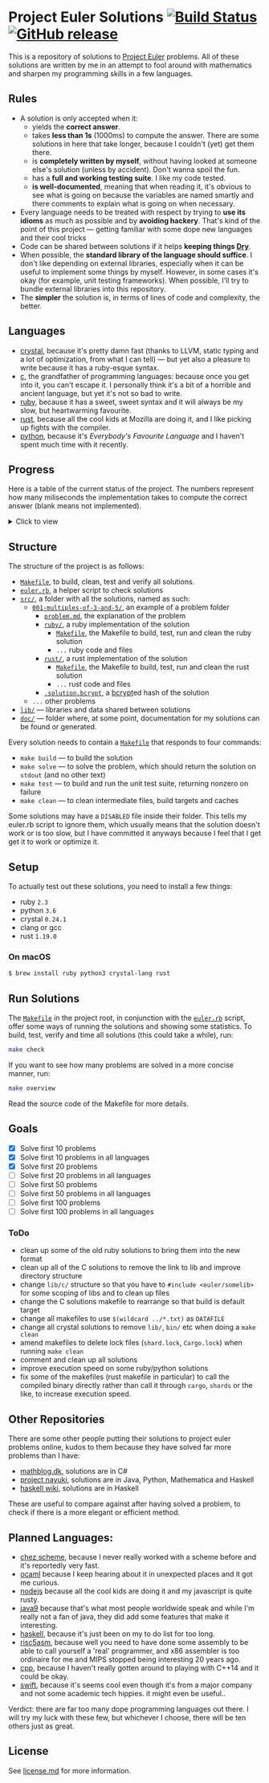 # Project Euler Solutions [![Build Status](https://travis-ci.org/xfbs/euler.svg?branch=master)](https://travis-ci.org/xfbs/euler) [![GitHub release](https://img.shields.io/github/tag/xfbs/euler.svg)]()

This is a repository of solutions to [Project Euler](https://projecteuler.net/)
problems. All of these solutions are written by me in an attempt to fool around
with mathematics and sharpen my programming skills in a few languages.

## Rules

  - A solution is only accepted when it:
      - yields the **correct answer**.
      - takes **less than 1s** (1000ms) to compute the answer. There are some
        solutions in here that take longer, because I couldn't (yet) get them
        there.
      - is **completely written by myself**, without having looked at someone
        else's solution (unless by accident). Don't wanna spoil the fun.
      - has a **full and working testing suite**. I like my code tested.
      - **is well-documented**, meaning that when reading it, it's obvious to
        see what is going on because the variables are named smartly and there
        comments to explain what is going on when necessary.
  - Every language needs to be treated with respect by trying to **use its
    idioms** as much as possible and by **avoiding hackery**. That's kind of the
    point of this project — getting familiar with some dope new languages and
    their cool tricks
  - Code can be shared between solutions if it helps **keeping things 
    [Dry](http://wiki.c2.com/?DontRepeatYourself)**.
  - When possible, the **standard library of the language should suffice**. I
    don't like depending on external libraries, especially when it can be useful
    to implement some things by myself. However, in some cases it's okay (for 
    example, unit testing frameworks). When possible, I'll try to bundle
    external libraries into this repository.
  - The **simpler** the solution is, in terms of lines of code and complexity,
    the better.

## Languages

  - [crystal](https://crystal-lang.org/), because it's pretty damn fast (thanks
    to LLVM, static typing and a lot of optimization, from what I can tell) — 
    but yet also a pleasure to write because it has a ruby-esque syntax.
  - [c](https://en.wikipedia.org/wiki/C_(programming_language)), the grandfather
    of programming languages: because once you get into it, you can't escape it.
    I personally think it's a bit of a horrible and ancient language, but yet
    it's not so bad to write.
  - [ruby](https://www.ruby-lang.org), because it has a sweet, sweet syntax and
    it will always be my slow, but heartwarming favourite.
  - [rust](https://rust-lang.org), because all the cool kids at Mozilla are
    doing it, and I like picking up fights with the compiler.
  - [python](https://python.org), because it's *Everybody's Favourite Language*
    and I haven't spent much time with it recently.

## Progress

Here is a table of the current status of the project. The numbers represent how
many miliseconds the implementation takes to compute the correct answer (blank
means not implemented). 

<details>
  <summary>Click to view</summary>

| problem | crystal | ruby |   c | rust | python | *avg* |
| ------- | ------- | ---- | --- | ---- | ------ | ----- |
| [`001`](https://projecteuler.net/problem=001) | 13ms | 70ms | 10ms | 77ms | 50ms | 44ms |
| [`002`](https://projecteuler.net/problem=002) | 20ms | 67ms | 10ms | 73ms | 53ms | 44ms |
| [`003`](https://projecteuler.net/problem=003) | 27ms | 87ms | 10ms | 70ms | 67ms | 52ms |
| [`004`](https://projecteuler.net/problem=004) | 80ms | 337ms | 17ms | 80ms | 763ms | 255ms |
| [`005`](https://projecteuler.net/problem=005) | 23ms | 70ms | 20ms | 73ms | 50ms | 47ms |
| [`006`](https://projecteuler.net/problem=006) | 20ms | 73ms | 10ms | 70ms | 50ms | 44ms |
| [`007`](https://projecteuler.net/problem=007) | 30ms | 160ms | 23ms | 83ms | 213ms | 101ms |
| [`008`](https://projecteuler.net/problem=008) | 20ms | 73ms | 17ms | 70ms | 60ms | 48ms |
| [`009`](https://projecteuler.net/problem=009) | 20ms | 70ms | 13ms | 70ms | 97ms | 54ms |
| [`010`](https://projecteuler.net/problem=010) | 460ms | 397ms | 313ms | 90ms | 620ms | 376ms |
| [`011`](https://projecteuler.net/problem=011) | 17ms | 77ms |      |      |      | 47ms |
| [`012`](https://projecteuler.net/problem=012) | 80ms | 693ms | 47ms | 97ms | 1103ms | 404ms |
| [`013`](https://projecteuler.net/problem=013) | 20ms | 67ms | 13ms |      | 53ms | 38ms |
| [`014`](https://projecteuler.net/problem=014) | 567ms | 1540ms | 63ms | 100ms | 2203ms | 894ms |
| [`015`](https://projecteuler.net/problem=015) | 17ms | 70ms | 13ms | 70ms | 53ms | 44ms |
| [`016`](https://projecteuler.net/problem=016) | 17ms | 70ms |      |      |      | 43ms |
| [`017`](https://projecteuler.net/problem=017) | 53ms | 110ms | 10ms |      |      | 57ms |
| [`018`](https://projecteuler.net/problem=018) | 17ms | 67ms | 10ms |      |      | 31ms |
| [`019`](https://projecteuler.net/problem=019) | 20ms | 70ms | 17ms |      |      | 35ms |
| [`020`](https://projecteuler.net/problem=020) | 17ms | 73ms |      |      |      | 45ms |
| [`021`](https://projecteuler.net/problem=021) | 80ms | 490ms | 30ms | 80ms |      | 170ms |
| [`022`](https://projecteuler.net/problem=022) | 43ms | 93ms | 17ms |      |      | 51ms |
| [`023`](https://projecteuler.net/problem=023) | 603ms |      | 197ms |      |      | 400ms |
| [`024`](https://projecteuler.net/problem=024) | 13ms | 70ms |      | 73ms |      | 52ms |
| [`025`](https://projecteuler.net/problem=025) | 17ms | 67ms | 10ms | 70ms | 60ms | 44ms |
| [`026`](https://projecteuler.net/problem=026) | 47ms | 140ms |      |      |      | 93ms |
| [`027`](https://projecteuler.net/problem=027) | 233ms |      | 70ms |      |      | 151ms |
| [`028`](https://projecteuler.net/problem=028) | 17ms | 70ms |  7ms |      |      | 31ms |
| [`029`](https://projecteuler.net/problem=029) | 147ms | 90ms | 10ms |      |      | 82ms |
| [`030`](https://projecteuler.net/problem=030) | 30ms | 97ms | 33ms |      |      | 53ms |
| [`031`](https://projecteuler.net/problem=031) | 47ms | 117ms |      |      |      | 82ms |
| [`032`](https://projecteuler.net/problem=032) | 303ms |      | 760ms |      |      | 531ms |
| [`033`](https://projecteuler.net/problem=033) | 17ms | 70ms |      |      |      | 43ms |
| [`034`](https://projecteuler.net/problem=034) | 60ms | 170ms | 430ms |      |      | 220ms |
| [`035`](https://projecteuler.net/problem=035) | 663ms |      | 137ms |      |      | 400ms |
| [`036`](https://projecteuler.net/problem=036) | 20ms | 73ms | 170ms |      |      | 87ms |
| [`037`](https://projecteuler.net/problem=037) | 180ms |      | 93ms |      |      | 136ms |
| [`038`](https://projecteuler.net/problem=038) | 80ms | 180ms |      |      |      | 130ms |
| [`039`](https://projecteuler.net/problem=039) | 23ms | 107ms |      |      |      | 65ms |
| [`040`](https://projecteuler.net/problem=040) | 20ms | 73ms | 17ms |      |      | 36ms |
| [`041`](https://projecteuler.net/problem=041) | 497ms |      | 210ms |      |      | 353ms |
| [`042`](https://projecteuler.net/problem=042) | 23ms | 77ms |      |      |      | 50ms |
| [`043`](https://projecteuler.net/problem=043) | 20ms | 70ms | 13ms |      |      | 34ms |
| [`044`](https://projecteuler.net/problem=044) |      |      | 47ms |      |      | 47ms |
| [`045`](https://projecteuler.net/problem=045) | 23ms | 83ms | 17ms | 67ms | 110ms | 60ms |
| [`046`](https://projecteuler.net/problem=046) | 43ms |      | 17ms |      |      | 30ms |
| [`048`](https://projecteuler.net/problem=048) | 67ms | 80ms | 17ms |      |      | 54ms |
| [`049`](https://projecteuler.net/problem=049) |      |      | 227ms |      |      | 227ms |
| [`050`](https://projecteuler.net/problem=050) |      |      | 10ms |      |      | 10ms |
| [`052`](https://projecteuler.net/problem=052) | 130ms | 293ms | 57ms |      |      | 160ms |
| *average* | 106ms | 168ms | 80ms | 77ms | 350ms | 156ms |
| *count* | 47 | 40 | 40 | 17 | 16 | 32 |

</details>

## Structure

The structure of the project is as follows:
  - [`Makefile`](Makefile), to build, clean, test and verify all solutions.
  - [`euler.rb`](euler.rb), a helper script to check solutions
  - [`src/`](src/), a folder with all the solutions, named as such:
      - [`001-multiples-of-3-and-5/`](src/001-multiples-of-3-and-5), an example 
        of a problem folder
          - [`problem.md`](src/001-multiples-of-3-and-5/problem.md), the
            explanation of the problem
          - [`ruby/`](src/001-multiples-of-3-and-5/ruby/), a ruby implementation
            of the solution
              - [`Makefile`](src/001-multiples-of-3-and-5/ruby/Makefile), the
                Makefile to build, test, run and clean the ruby solution
              - `...` ruby code and files
          - [`rust/`](src/001-multiples-of-3-and-5/rust), a rust implementation of the solution
              - [`Makefile`](src/001-multiples-of-3-and-5/rust/Makefile), the
                Makefile to build, test, run and clean the rust solution
              - `...` rust code and files
          - [`.solution.bcrypt`](src/001-multiples-of-3-and-5/.solution.bcrypt),
            a [bcrypt](https://en.wikipedia.org/wiki/Bcrypt)ed hash of the
            solution
      - `...` other problems
  - [`lib/`](lib/) — libraries and data shared between solutions
  - [`doc/`](doc/) — folder where, at some point, documentation for my solutions
    can be found or generated.

Every solution needs to contain a
[`Makefile`](src/001-multiples-of-3-and-5/ruby/Makefile) that responds to four
commands:
  - `make build` — to build the solution
  - `make solve` — to solve the problem, which should return the solution on
    `stdout` (and no other text)
  - `make test` — to build and run the unit test suite, returning nonzero on
    failure
  - `make clean` — to clean intermediate files, build targets and caches

Some solutions may have a `DISABLED` file inside their folder. This tells my
euler.rb script to ignore them, which usually means that the solution doesn't
work or is too slow, but I have committed it anyways because I feel that I get
get it to work or optimize it.

## Setup

To actually test out these solutions, you need to install a few things: 

  - ruby `2.3`
  - python `3.6`
  - crystal `0.24.1`
  - clang or gcc
  - rust `1.19.0`

### On macOS

```bash
$ brew install ruby python3 crystal-lang rust
```

## Run Solutions

The [`Makefile`](Makefile) in the project root, in conjunction with the 
[`euler.rb`](euler.rb) script, offer some ways of running the solutions and
showing some statistics. To build, test, verify and time all solutions (this
could take a while), run:

```bash
make check
```

If you want to see how many problems are solved in a more concise manner, run:

```bash
make overview
```

Read the source code of the Makefile for more details.

## Goals

 - [X] Solve first 10 problems
 - [X] Solve first 10 problems in all languages
 - [X] Solve first 20 problems
 - [ ] Solve first 20 problems in all languages
 - [ ] Solve first 50 problems
 - [ ] Solve first 50 problems in all languages
 - [ ] Solve first 100 problems
 - [ ] Solve first 100 problems in all languages

### ToDo

  - clean up some of the old ruby solutions to bring them into the new format
  - clean up all of the C solutions to remove the link to lib and improve
    directory structure
  - change `lib/c/` structure so that you have to `#include <euler/somelib>` for
    some scoping of libs and to clean up files
  - change the C solutions makefile to rearrange so that build is default target
  - change all makefiles to use `$(wildcard ../*.txt)` as `DATAFILE`
  - change all crystal solutions to remove `lib/`, `bin/` etc when doing a `make
    clean`
  - amend makefiles to delete lock files (`shard.lock`, `Cargo.lock`) when
    running `make clean`
  - comment and clean up all solutions
  - improve execution speed on some ruby/python solutions
  - fix some of the makefiles (rust makefile in particular) to call the compiled
    binary directly rather than call it through `cargo`, `shards` or the like, to
    increase execution speed.

## Other Repositories

There are some other people putting their solutions to project euler problems
online, kudos to them because they have solved far more problems than I have:

  - [mathblog.dk](http://www.mathblog.dk/project-euler-solutions/), solutions
    are in C#
  - [project nayuki](https://www.nayuki.io/page/project-euler-solutions),
    solutions are in Java, Python, Mathematica and Haskell
  - [haskell wiki](https://wiki.haskell.org/Euler_problems), solutions are in
    Haskell

These are useful to compare against after having solved a problem, to check if
there is a more elegant or efficient method.

## Planned Languages:

  - [chez scheme](https://github.com/cisco/ChezScheme), because I never really
    worked with a scheme before and it's reportedly very fast.
  - [ocaml](https://github.com/ocaml/ocaml) because I keep hearing about it in
    unexpected places and it got me curious.
  - [nodejs](https://github.com/nodejs/node) because all the cool kids are doing
    it and my javascript is quite rusty.
  - [java9](https://www.oracle.com/java/java9.html) because that's what most
    people worldwide speak and while I'm really not a fan of java, they did add
    some features that make it interesting.
  - [haskell](https://www.haskell.org), because it's just been on my to do list
    for too long.
  - [risc5asm](https://rv8.io), because well you need to have done some assembly
    to be able to call yourself a 'real' programmer, and x86 assembler is too
    ordinaire for me and MIPS stopped being interesting 20 years ago.
  - [cpp](http://clang.org), because I haven't really gotten around to playing
    with C++14 and it could be okay.
  - [swift](https://github.com/apple/swift), because it's seems cool even though
    it's from a major company and not some academic tech hippies. it might even
    be useful..

Verdict: there are far too many dope programming languages out there. I will try
my luck with these few, but whichever I choose, there will be ten others just as
great.

## License

See [license.md](license.md) for more information. 
